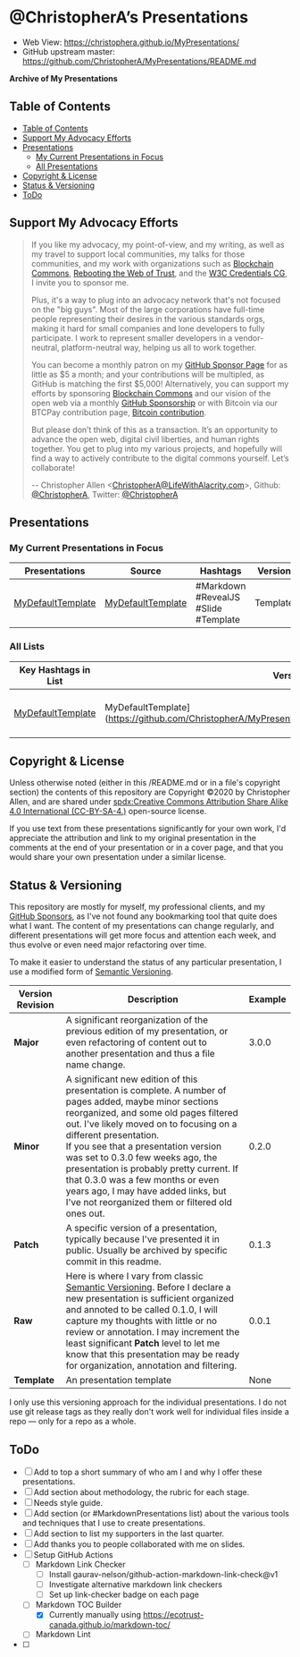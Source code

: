 # @ChristopherA’s Presentations

* Web View: https://christophera.github.io/MyPresentations/
* GitHub upstream master: https://github.com/ChristopherA/MyPresentations/README.md

**Archive of My Presentations**

## Table of Contents

  * [Table of Contents](#table-of-contents)
  * [Support My Advocacy Efforts](#support-my-advocacy-efforts)
  * [Presentations](#presentations)
    + [My Current Presentations in Focus](#my-current-presentations-in-focus)
    + [All Presentations](#all-presentations)
  * [Copyright & License](#copyright---license)
  * [Status & Versioning](#status---versioning)
  * [ToDo](#todo)

## Support My Advocacy Efforts

> If you like my advocacy, my point-of-view, and my writing, as well as my travel to support local communities, my talks for those communities, and my work with organizations such as [Blockchain Commons](https://www.BlockchainCommons.com), [Rebooting the Web of Trust](https://www.WebOfTrust.info), and the [W3C Credentials CG](https://w3c-ccg.github.io), I invite you to sponsor me.
>
> Plus, it's a way to plug into an advocacy network that's not focused on the "big guys". Most of the large corporations have full-time people representing their desires in the various standards orgs, making it hard for small companies and lone developers to fully participate. I work to represent smaller developers in a vendor-neutral, platform-neutral way, helping us all to work together.
>
> You can become a monthly patron on my [GitHub Sponsor Page](https://github.com/sponsors/ChristopherA) for as little as $5 a month; and your contributions will be multipled, as GitHub is matching the first $5,000! Alternatively, you can support my efforts by sponsoring [Blockchain Commons](https://www.BlockchainCommons.com) and our vision of the open web via a monthly [GitHub Sponsorship](https://github.com/sponsors/BlockchainCommons) or with Bitcoin via our BTCPay contribution page, [Bitcoin contribution](https://btcpay.blockchaincommons.com).
>
> But please don’t think of this as a transaction. It’s an opportunity to advance the open web, digital civil liberties, and human rights together. You get to plug into my various projects, and hopefully will find a way to actively contribute to the digital commons yourself. Let’s collaborate!
>
> -- Christopher Allen <ChristopherA@LifeWithAlacrity.com\>, Github: [@ChristopherA](https://github.com/ChristopherA), Twitter: [@ChristopherA](https://twitter.com/ChristopherA)

## Presentations

### My Current Presentations in Focus

| Presentations                                  | Source                  | Hashtags | Version |
| ------------------------------------------------------------ | ------------------------------ | ------------------------------------------------------------ | ------------------------------------------------------------ |
| [MyDefaultTemplate](https://christophera.github.io/MyPresentations/) | [MyDefaultTemplate](https://github.com/ChristopherA/MyPresentations/blob/master/MyDefaultTempate.md) | #Markdown #RevealJS #Slide #Template | Template |

### All Lists

| Key Hashtags in List                                         | Version                        | Hashtags | Version |
| ------------------------------------------------------------ | ------------------------------ | ------------------------------------------------------------ | ------------------------------------------------------------ |
| [MyDefaultTemplate](https://christophera.github.io/MyPresentations/) | MyDefaultTemplate](https://github.com/ChristopherA/MyPresentations/blob/master/MyDefaultTempate.md) | Markdown #RevealJS #Slide #Template | Template |

## Copyright & License

Unless otherwise noted (either in this /README.md or in a file's copyright section) the contents of this repository are Copyright :copyright:2020 by Christopher Allen, and are shared under [spdx:Creative Commons Attribution Share Alike 4.0 International (CC-BY-SA-4.)](https://spdx.org/licenses/CC-BY-SA-4.0.html) open-source license.

If you use  text from these presentations significantly for your own work, I'd appreciate the attribution and link to my original presentation in the comments at the end of your presentation or in a cover page, and that you would share your own presentation under a similar license.

## Status & Versioning

This repository are mostly for myself, my professional clients, and my [GitHub Sponsors](https://github.com/sponsors/ChristopherA), as I've not found any bookmarking tool that quite does what I want. The content of my presentations can change regularly, and different presentations will get more focus and attention each week, and thus evolve or even need major refactoring over time.

To make it easier to understand the status of any particular presentation, I use a modified form of [Semantic Versioning](https://semver.org).

| Version Revision | Description                                                  | Example |
| ---------------- | ------------------------------------------------------------ | ------- |
| **Major**        | A significant reorganization of the previous edition of my presentation, or even refactoring of content out to another presentation and thus a file name change. | 3.0.0   |
| **Minor**        | A significant new edition of this presentation is complete. A number of pages added, maybe minor sections reorganized,  and some old pages filtered out.  I've likely moved on to focusing on a different presentation. <br />If you see that a presentation version was set to 0.3.0  few weeks ago, the presentation is probably pretty current. If that 0.3.0 was a few months or even years ago, I may have added links, but I've not reorganized them or filtered old ones out. | 0.2.0   |
| **Patch**        | A specific version of a presentation, typically because I've presented it in public. Usually be archived by specific commit in this readme. | 0.1.3   |
| **Raw**          | Here is where I vary from classic [Semantic Versioning](https://semver.org). Before I declare a new presentation is sufficient organized and annoted to be called 0.1.0, I will capture my thoughts with little or no review or annotation. I may increment the least significant **Patch** level to let me know that this presentation may be ready for organization, annotation and filtering. | 0.0.1   |
| **Template** | An presentation template | None    |

I only use this versioning approach for the individual presentations. I do not use git release tags as they really don't work well for individual files inside a repo — only for a repo as a whole.


## ToDo

- [ ] Add to top a short summary of who am I and why I offer these presentations.
- [ ] Add section about methodology, the rubric for each stage.
- [ ] Needs style guide.
- [ ] Add section (or #MarkdownPresentations list) about the various tools and techniques that I use to create presentations.
- [ ] Add section to list my supporters in the last quarter.
- [ ] Add thanks you to people collaborated with me on slides.
- [ ] Setup GitHub Actions
    - [ ] Markdown Link Checker
        - [ ] Install gaurav-nelson/github-action-markdown-link-check@v1
        - [ ] Investigate alternative markdown link checkers
        - [ ] Set up link-checker badge on each page
    - [ ] Markdown TOC Builder
        - [x] Currently manually using https://ecotrust-canada.github.io/markdown-toc/
    - [ ] Markdown Lint
- [ ]
